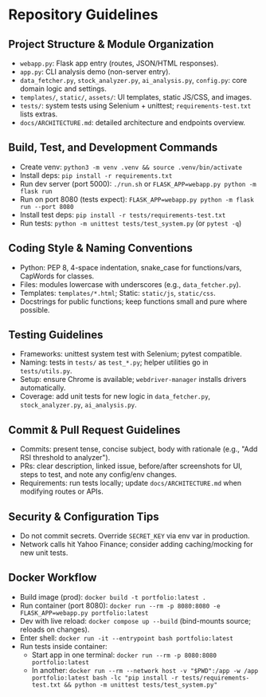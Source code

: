 # Repository Guidelines

## Project Structure & Module Organization
- `webapp.py`: Flask app entry (routes, JSON/HTML responses).
- `app.py`: CLI analysis demo (non-server entry).
- `data_fetcher.py`, `stock_analyzer.py`, `ai_analysis.py`, `config.py`: core domain logic and settings.
- `templates/`, `static/`, `assets/`: UI templates, static JS/CSS, and images.
- `tests/`: system tests using Selenium + unittest; `requirements-test.txt` lists extras.
- `docs/ARCHITECTURE.md`: detailed architecture and endpoints overview.

## Build, Test, and Development Commands
- Create venv: `python3 -m venv .venv && source .venv/bin/activate`
- Install deps: `pip install -r requirements.txt`
- Run dev server (port 5000): `./run.sh` or `FLASK_APP=webapp.py python -m flask run`
- Run on port 8080 (tests expect): `FLASK_APP=webapp.py python -m flask run --port 8080`
- Install test deps: `pip install -r tests/requirements-test.txt`
- Run tests: `python -m unittest tests/test_system.py` (or `pytest -q`)

## Coding Style & Naming Conventions
- Python: PEP 8, 4-space indentation, snake_case for functions/vars, CapWords for classes.
- Files: modules lowercase with underscores (e.g., `data_fetcher.py`).
- Templates: `templates/*.html`; Static: `static/js`, `static/css`.
- Docstrings for public functions; keep functions small and pure where possible.

## Testing Guidelines
- Frameworks: unittest system test with Selenium; pytest compatible.
- Naming: tests in `tests/` as `test_*.py`; helper utilities go in `tests/utils.py`.
- Setup: ensure Chrome is available; `webdriver-manager` installs drivers automatically.
- Coverage: add unit tests for new logic in `data_fetcher.py`, `stock_analyzer.py`, `ai_analysis.py`.

## Commit & Pull Request Guidelines
- Commits: present tense, concise subject, body with rationale (e.g., "Add RSI threshold to analyzer").
- PRs: clear description, linked issue, before/after screenshots for UI, steps to test, and note any config/env changes.
- Requirements: run tests locally; update `docs/ARCHITECTURE.md` when modifying routes or APIs.

## Security & Configuration Tips
- Do not commit secrets. Override `SECRET_KEY` via env var in production.
- Network calls hit Yahoo Finance; consider adding caching/mocking for new unit tests.

## Docker Workflow
- Build image (prod): `docker build -t portfolio:latest .`
- Run container (port 8080): `docker run --rm -p 8080:8080 -e FLASK_APP=webapp.py portfolio:latest`
- Dev with live reload: `docker compose up --build` (bind-mounts source; reloads on changes).
- Enter shell: `docker run -it --entrypoint bash portfolio:latest`
- Run tests inside container:
  - Start app in one terminal: `docker run --rm -p 8080:8080 portfolio:latest`
  - In another: `docker run --rm --network host -v "$PWD":/app -w /app portfolio:latest bash -lc "pip install -r tests/requirements-test.txt && python -m unittest tests/test_system.py"`

